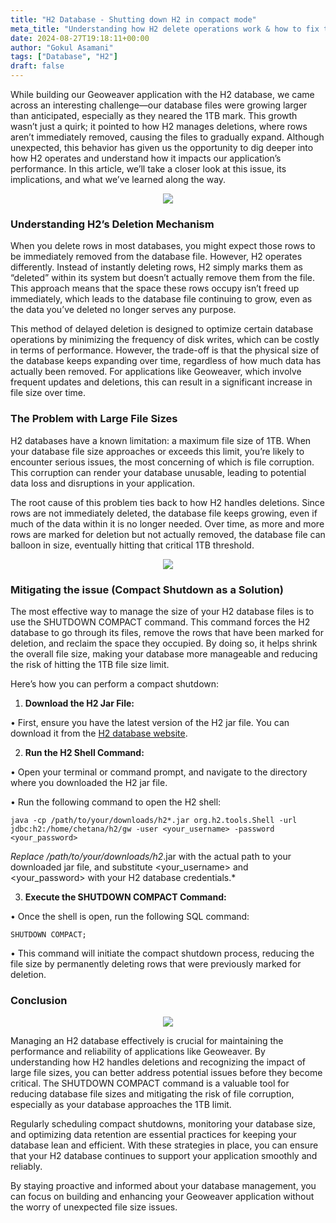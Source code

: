 ```yaml
---
title: "H2 Database - Shutting down H2 in compact mode"
meta_title: "Understanding how H2 delete operations work & how to fix them"
date: 2024-08-27T19:18:11+00:00
author: "Gokul Asamani"
tags: ["Database", "H2"]
draft: false
---
```


While building our Geoweaver application with the H2 database, we came across an interesting challenge—our database files were growing larger than anticipated, especially as they neared the 1TB mark. This growth wasn’t just a quirk; it pointed to how H2 manages deletions, where rows aren’t immediately removed, causing the files to gradually expand. Although unexpected, this behavior has given us the opportunity to dig deeper into how H2 operates and understand how it impacts our application’s performance. In this article, we’ll take a closer look at this issue, its implications, and what we’ve learned along the way.

<p align="center">
  <img src="https://media1.tenor.com/m/7JZpwTzoMHUAAAAC/files-are-too-powerful-discord-meme.gif" />
</p>


###  Understanding H2’s Deletion Mechanism


When you delete rows in most databases, you might expect those rows to be immediately removed from the database file. However, H2 operates differently. Instead of instantly deleting rows, H2 simply marks them as “deleted” within its system but doesn’t actually remove them from the file. This approach means that the space these rows occupy isn’t freed up immediately, which leads to the database file continuing to grow, even as the data you’ve deleted no longer serves any purpose.



This method of delayed deletion is designed to optimize certain database operations by minimizing the frequency of disk writes, which can be costly in terms of performance. However, the trade-off is that the physical size of the database keeps expanding over time, regardless of how much data has actually been removed. For applications like Geoweaver, which involve frequent updates and deletions, this can result in a significant increase in file size over time.

### The Problem with Large File Sizes

H2 databases have a known limitation: a maximum file size of 1TB. When your database file size approaches or exceeds this limit, you’re likely to encounter serious issues, the most concerning of which is file corruption. This corruption can render your database unusable, leading to potential data loss and disruptions in your application.

The root cause of this problem ties back to how H2 handles deletions. Since rows are not immediately deleted, the database file keeps growing, even if much of the data within it is no longer needed. Over time, as more and more rows are marked for deletion but not actually removed, the database file can balloon in size, eventually hitting that critical 1TB threshold.

<p align="center">
  <img src="https://media1.tenor.com/m/bWXbqht-I_UAAAAC/weve-got-a-big-problem-butters-stotch.gif" />
</p>

### Mitigating the issue (**Compact Shutdown as a Solution**)

The most effective way to manage the size of your H2 database files is to use the SHUTDOWN COMPACT command. This command forces the H2 database to go through its files, remove the rows that have been marked for deletion, and reclaim the space they occupied. By doing so, it helps shrink the overall file size, making your database more manageable and reducing the risk of hitting the 1TB file size limit.

Here’s how you can perform a compact shutdown:
1. **Download the H2 Jar File:**

•  First, ensure you have the latest version of the H2 jar file. You can download it from the [H2 database website](https://www.h2database.com/html/download.html).

2. **Run the H2 Shell Command:**

•  Open your terminal or command prompt, and navigate to the directory where you downloaded the H2 jar file.

•  Run the following command to open the H2 shell:

    java -cp /path/to/your/downloads/h2*.jar org.h2.tools.Shell -url jdbc:h2:/home/chetana/h2/gw -user <your_username> -password <your_password>

*Replace /path/to/your/downloads/h2*.jar with the actual path to your downloaded jar file, and substitute <your_username> and <your_password> with your H2 database credentials.*

3. **Execute the SHUTDOWN COMPACT Command:**

•  Once the shell is open, run the following SQL command:

    SHUTDOWN COMPACT;
•  This command will initiate the compact shutdown process, reducing the file size by permanently deleting rows that were previously marked for deletion.


### Conclusion

<p align="center">
  <img src="https://media.tenor.com/-3Ti0gHl1wAAAAAi/voroskereszt-redcross.gif" />
</p>

Managing an H2 database effectively is crucial for maintaining the performance and reliability of applications like Geoweaver. By understanding how H2 handles deletions and recognizing the impact of large file sizes, you can better address potential issues before they become critical. The SHUTDOWN COMPACT command is a valuable tool for reducing database file sizes and mitigating the risk of file corruption, especially as your database approaches the 1TB limit.

Regularly scheduling compact shutdowns, monitoring your database size, and optimizing data retention are essential practices for keeping your database lean and efficient. With these strategies in place, you can ensure that your H2 database continues to support your application smoothly and reliably.

By staying proactive and informed about your database management, you can focus on building and enhancing your Geoweaver application without the worry of unexpected file size issues.
